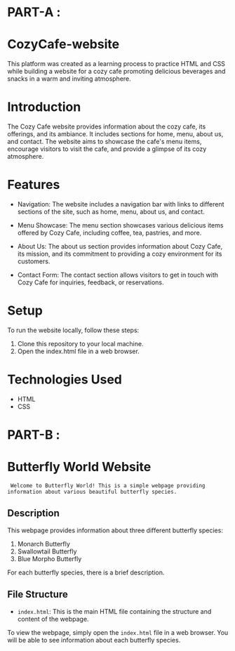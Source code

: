 # PART-A :

# CozyCafe-website
   This platform was created as a learning process to practice HTML and CSS while building a website for a cozy cafe promoting delicious beverages and snacks in a warm and inviting atmosphere.

# Introduction
The Cozy Cafe website provides information about the cozy cafe, its offerings, and its ambiance. It includes sections for home, menu, about us, and contact. The website aims to showcase the cafe's menu items, encourage visitors to visit the cafe, and provide a glimpse of its cozy atmosphere.

# Features
- Navigation: The website includes a navigation bar with links to different sections of the site, such as home, menu, about us, and contact.

- Menu Showcase: The menu section showcases various delicious items offered by Cozy Cafe, including coffee, tea, pastries, and more.

- About Us: The about us section provides information about Cozy Cafe, its mission, and its commitment to providing a cozy environment for its customers.

- Contact Form: The contact section allows visitors to get in touch with Cozy Cafe for inquiries, feedback, or reservations.

# Setup
To run the website locally, follow these steps:

1. Clone this repository to your local machine.
2. Open the index.html file in a web browser.

# Technologies Used
- HTML
- CSS

# PART-B :
# Butterfly World Website

     Welcome to Butterfly World! This is a simple webpage providing information about various beautiful butterfly species.

## Description

This webpage provides information about three different butterfly species:
1. Monarch Butterfly
2. Swallowtail Butterfly
3. Blue Morpho Butterfly

For each butterfly species, there is a brief description.

## File Structure

- `index.html`: This is the main HTML file containing the structure and content of the webpage.

To view the webpage, simply open the `index.html` file in a web browser. You will be able to see information about each butterfly species.
